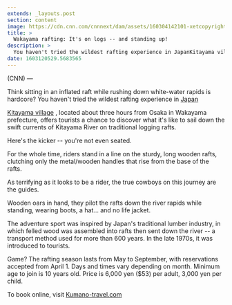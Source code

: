 ```yaml
--- 
extends: _layouts.post 
section: content 
image: https://cdn.cnn.com/cnnnext/dam/assets/160304142101-xetcopyright-matabe-super-tease.jpg 
title: > 
  Wakayama rafting: It's on logs -- and standing up! 
description: > 
  You haven't tried the wildest rafting experience in JapanKitayama village , located about three hours from Osaka in Wakayama prefecture, offers tourists a chance to discover what it's like to sail down the swift currents of Kitayama River on traditional logging rafts.For the whole time, riders stand in a line on the sturdy, long wooden rafts, clutching only the metal/wooden handles that rise from the base of the rafts.Wooden oars in hand, they pilot the rafts down the river rapids while standing, wearing boots, a hat... and no life jacket.The rafting season lasts from May to September, with reservations accepted from April 1.Price is 6,000 yen ($53) per adult, 3,000 yen per child. 
date: 1603120529.5683565 
--- 
```

<div>(CNN) &#8212; <span><a></a><p>Think sitting in an inflated raft while rushing down white-water rapids is hardcore? You haven't tried the wildest rafting experience in <a href="http://www.cnn.com/travel/destinations/japan">Japan</a> </p></span><span><a></a><span><a href="http://site.murablo.jp/sightseeing/ikada/" target="_blank">Kitayama village</a> , located about three hours from Osaka in Wakayama prefecture, offers tourists a chance to discover what it's like to sail down the swift currents of Kitayama River on traditional logging rafts.</span></span><p id="ad_rect_atf_02" class="Ad__tag Article__adBody Ad__hasLabel"></p><p class="Paragraph__component"><p>Here's the kicker -- you're not even seated. </p></p><p class="Paragraph__component"><p>For the whole time, riders stand in a line on the sturdy, long wooden rafts, clutching only the metal/wooden handles that rise from the base of the rafts. </p></p><p class="Paragraph__component"><p>As terrifying as it looks to be a rider, the true cowboys on this journey are the guides. </p></p><p id="ad_nat_btf_01" class="Ad__tag"></p><p class="Paragraph__component"><p>Wooden oars in hand, they pilot the rafts down the river rapids while standing, wearing boots, a hat... and no life jacket. </p></p><p class="Paragraph__component"><p>The adventure sport was inspired by Japan's traditional lumber industry, in which felled wood was assembled into rafts then sent down the river -- a transport method used for more than 600 years. In the late 1970s, it was introduced to tourists. </p></p><p class="Paragraph__component"><p>Game? The rafting season lasts from May to September, with reservations accepted from April 1. Days and times vary depending on month. Minimum age to join is 10 years old. Price is 6,000 yen ($53) per adult, 3,000 yen per child. </p></p><span><a></a><p>To book online, visit <a href="http://www.kumano-travel.com/index/en/action_ContentsDetail_Detail/id287" target="_blank"> Kumano-travel.com</a> </p></span></div>